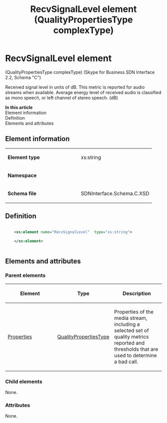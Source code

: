 ﻿---
title: RecvSignalLevel element (QualityPropertiesType complexType) 
TOCTitle: RecvSignalLevel element
ms:assetid: 9b6b3573-16ac-adeb-c46d-6851002e7073
ms:mtpsurl: https://msdn.microsoft.com/en-us/library/Mt404828(v=office.16)
ms:contentKeyID: 68250740
ms.date: 08/24/2015
mtps_version: v=office.16
dev_langs:
- xml
---

# RecvSignalLevel element 

(QualityPropertiesType complexType) (Skype for Business SDN Interface 2.2, Schema "C")

Received signal level in units of dB. This metric is reported for audio streams when available. Average energy level of received audio is classified as mono speech, or left channel of stereo speech. (dB)

**In this article**  
Element information  
Definition  
Elements and attributes  

## Element information

<table>
<colgroup>
<col style="width: 50%" />
<col style="width: 50%" />
</colgroup>
<tbody>
<tr class="odd">
<td><p><strong>Element type</strong></p></td>
<td><p>xs:string</p></td>
</tr>
<tr class="even">
<td><p><strong>Namespace</strong></p></td>
<td><p></p></td>
</tr>
<tr class="odd">
<td><p><strong>Schema file</strong></p></td>
<td><p>SDNInterface.Schema.C.XSD</p></td>
</tr>
</tbody>
</table>


## Definition

```xml

    <xs:element name="RecvSignalLevel"  type="xs:string">
    
    </xs:element>
  
```

## Elements and attributes

### Parent elements

<table>
<colgroup>
<col style="width: 33%" />
<col style="width: 33%" />
<col style="width: 33%" />
</colgroup>
<thead>
<tr class="header">
<th><p>Element</p></th>
<th><p>Type</p></th>
<th><p>Description</p></th>
</tr>
</thead>
<tbody>
<tr class="odd">
<td><p><a href="properties-element-qualitytype-complextype-skype-for-business-sdn-interface-2-2-schema-c.md">Properties</a></p></td>
<td><p><a href="qualitypropertiestype-complextype-skype-for-business-sdn-interface-2-2-schema-c.md">QualityPropertiesType</a></p></td>
<td><p>Properties of the media stream, including a selected set of quality metrics reported and thresholds that are used to determine a bad call.</p></td>
</tr>
</tbody>
</table>


### Child elements

None.

### Attributes

None.

